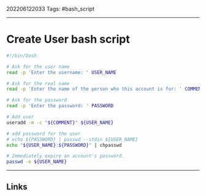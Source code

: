202206122033
Tags: #bash_script

---

# Create User bash script
```bash
#!/bin/bash

# Ask for the user name
read -p 'Enter the username: ' USER_NAME

# Ask for the real name
read -p 'Enter the name of the person who this account is for: ' COMMENT

# Ask for the password
read -p 'Enter the password: ' PASSWORD

# Add user
useradd -m -c "${COMMENT}" ${USER_NAME}

# add password for the user
# echo ${PASSWORD} | passwd --stdin ${USER_NAME}
echo "${USER_NAME}:${PASSWORD}" | chpasswd

# Immediately expire an account's password.  
passwd -e ${USER_NAME}

```

---
## Links